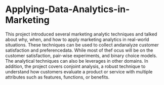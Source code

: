 # Applying-Data-Analytics-in-Marketing

This project introduced several marketing analytic techniques and talked about why, when, and how to apply marketing analytics in real-world situations. These techniques can be used to collect andanalyze customer satisfaction and preferencedata. While most of thef ocus will be on the customer satisfaction, pair-wise experiments, and binary choice models. The analytical techniques can also be leverages in other domains. In addition, the project covers conjoint analysis, a robust technique to understand how customers evaluate a product or service with multiple attributes such as features, functions, or benefits.

